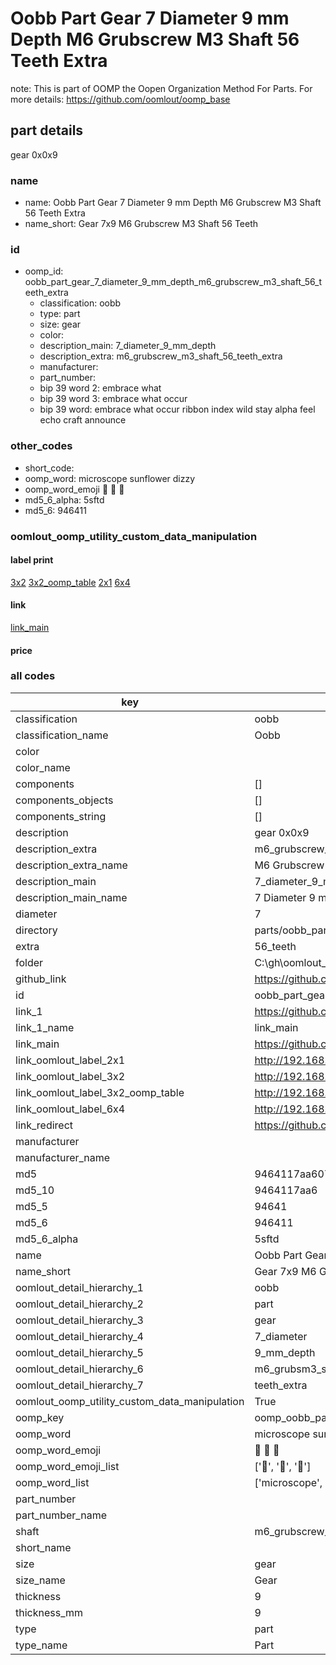 # Oobb Part Gear 7 Diameter 9 mm Depth M6 Grubscrew M3 Shaft 56 Teeth Extra  

note: This is part of OOMP the Oopen Organization Method For Parts. For more details: https://github.com/oomlout/oomp_base

##  part details
  



gear 0x0x9



### name
* name: Oobb Part Gear 7 Diameter 9 mm Depth M6 Grubscrew M3 Shaft 56 Teeth Extra
* name_short: Gear 7x9 M6 Grubscrew M3 Shaft 56 Teeth
### id
* oomp_id: oobb_part_gear_7_diameter_9_mm_depth_m6_grubscrew_m3_shaft_56_teeth_extra
  * classification: oobb
  * type: part
  * size: gear
  * color: 
  * description_main: 7_diameter_9_mm_depth
  * description_extra: m6_grubscrew_m3_shaft_56_teeth_extra
  * manufacturer: 
  * part_number: 
  * bip 39 word 2: embrace what
  * bip 39 word 3: embrace what occur
  * bip 39 word: embrace what occur ribbon index wild stay alpha feel echo craft announce

### other_codes
* short_code: 
* oomp_word: microscope sunflower dizzy
* oomp_word_emoji :microscope: :sunflower: :dizzy:
* md5_6_alpha: 5sftd
* md5_6: 946411






### oomlout_oomp_utility_custom_data_manipulation
#### label print
[3x2](http://192.168.1.245:1112/?label=oomp%205sftd)
[3x2_oomp_table](http://192.168.1.108:1112/?label=oomp%205sftd)
[2x1](http://192.168.1.242:1112/?label=oomp%205sftd)
[6x4](http://192.168.1.55:1112/?label=oomp%205sftd)    

#### link

[link_main](https://github.com/oomlout/oomlout_oobb_version_4_generated_parts/tree/main/navigation_oomp/oobb/part/gear/7_diameter_9_mm_depth/m6_grubscrew_m3_shaft_56_teeth_extra/part)                              

#### price







### all codes 
| key | value |  
| --- | --- |  
| classification | oobb |  
| classification_name | Oobb |  
| color |  |  
| color_name |  |  
| components | [] |  
| components_objects | [] |  
| components_string | [] |  
| description | gear 0x0x9 |  
| description_extra | m6_grubscrew_m3_shaft_56_teeth_extra |  
| description_extra_name | M6 Grubscrew M3 Shaft 56 Teeth Extra |  
| description_main | 7_diameter_9_mm_depth |  
| description_main_name | 7 Diameter 9 mm Depth |  
| diameter | 7 |  
| directory | parts/oobb_part_gear_7_diameter_9_mm_depth_m6_grubscrew_m3_shaft_56_teeth_extra |  
| extra | 56_teeth |  
| folder | C:\gh\oomlout_oobb_version_4_generated_parts\parts\oobb_part_gear_7_diameter_9_mm_depth_m6_grubscrew_m3_shaft_56_teeth_extra |  
| github_link | https://github.com/oomlout/oomlout_oomp_part_src/tree/main/parts/oobb_part_gear_7_diameter_9_mm_depth_m6_grubscrew_m3_shaft_56_teeth_extra |  
| id | oobb_part_gear_7_diameter_9_mm_depth_m6_grubscrew_m3_shaft_56_teeth_extra |  
| link_1 | https://github.com/oomlout/oomlout_oobb_version_4_generated_parts/tree/main/navigation_oomp/oobb/part/gear/7_diameter_9_mm_depth/m6_grubscrew_m3_shaft_56_teeth_extra/part |  
| link_1_name | link_main |  
| link_main | https://github.com/oomlout/oomlout_oobb_version_4_generated_parts/tree/main/navigation_oomp/oobb/part/gear/7_diameter_9_mm_depth/m6_grubscrew_m3_shaft_56_teeth_extra/part |  
| link_oomlout_label_2x1 | http://192.168.1.242:1112/?label=oomp%205sftd |  
| link_oomlout_label_3x2 | http://192.168.1.245:1112/?label=oomp%205sftd |  
| link_oomlout_label_3x2_oomp_table | http://192.168.1.108:1112/?label=oomp%205sftd |  
| link_oomlout_label_6x4 | http://192.168.1.55:1112/?label=oomp%205sftd |  
| link_redirect | https://github.com/oomlout/oomlout_oobb_version_4_generated_parts/tree/main/parts/oobb_gear_07_09_ex_56_teeth_sh_m6_grubscrew_m3 |  
| manufacturer |  |  
| manufacturer_name |  |  
| md5 | 9464117aa6071a9fec396b9131be7244 |  
| md5_10 | 9464117aa6 |  
| md5_5 | 94641 |  
| md5_6 | 946411 |  
| md5_6_alpha | 5sftd |  
| name | Oobb Part Gear 7 Diameter 9 mm Depth M6 Grubscrew M3 Shaft 56 Teeth Extra |  
| name_short | Gear 7x9 M6 Grubscrew M3 Shaft 56 Teeth |  
| oomlout_detail_hierarchy_1 | oobb |  
| oomlout_detail_hierarchy_2 | part |  
| oomlout_detail_hierarchy_3 | gear |  
| oomlout_detail_hierarchy_4 | 7_diameter |  
| oomlout_detail_hierarchy_5 | 9_mm_depth |  
| oomlout_detail_hierarchy_6 | m6_grubsm3_shaft_56 |  
| oomlout_detail_hierarchy_7 | teeth_extra |  
| oomlout_oomp_utility_custom_data_manipulation | True |  
| oomp_key | oomp_oobb_part_gear_7_diameter_9_mm_depth_m6_grubscrew_m3_shaft_56_teeth_extra |  
| oomp_word | microscope sunflower dizzy |  
| oomp_word_emoji | :microscope: :sunflower: :dizzy: |  
| oomp_word_emoji_list | [':microscope:', ':sunflower:', ':dizzy:'] |  
| oomp_word_list | ['microscope', 'sunflower', 'dizzy'] |  
| part_number |  |  
| part_number_name |  |  
| shaft | m6_grubscrew_m3 |  
| short_name |  |  
| size | gear |  
| size_name | Gear |  
| thickness | 9 |  
| thickness_mm | 9 |  
| type | part |  
| type_name | Part |  
